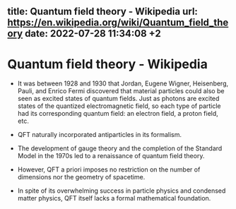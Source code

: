 title: Quantum field theory - Wikipedia
url: https://en.wikipedia.org/wiki/Quantum_field_theory
date: 2022-07-28 11:34:08 +2
---

# Quantum field theory - Wikipedia

- It was between 1928 and 1930 that Jordan, Eugene Wigner, Heisenberg, Pauli, and Enrico Fermi discovered that material particles could also be seen as excited states of quantum fields. Just as photons are excited states of the quantized electromagnetic field, so each type of particle had its corresponding quantum field: an electron field, a proton field, etc.

- QFT naturally incorporated antiparticles in its formalism.

- The development of gauge theory and the completion of the Standard Model in the 1970s led to a renaissance of quantum field theory.

- However, QFT a priori imposes no restriction on the number of dimensions nor the geometry of spacetime.

- In spite of its overwhelming success in particle physics and condensed matter physics, QFT itself lacks a formal mathematical foundation.
